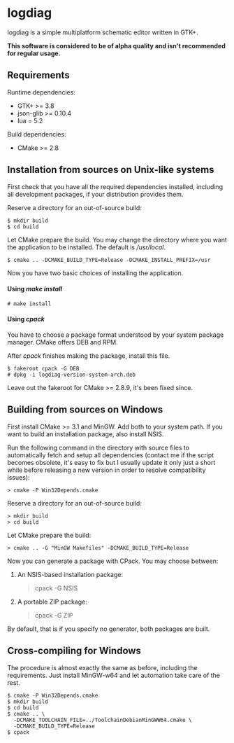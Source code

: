 # logdiag

logdiag is a simple multiplatform schematic editor written in GTK+.

__This software is considered to be of alpha quality and isn't recommended for
regular usage.__

## Requirements

Runtime dependencies:

 - GTK+ &gt;= 3.8
 - json-glib &gt;= 0.10.4
 - lua = 5.2

Build dependencies:

 - CMake &gt;= 2.8

## Installation from sources on Unix-like systems

First check that you have all the required dependencies installed, including
all development packages, if your distribution provides them.

Reserve a directory for an out-of-source build:

    $ mkdir build
    $ cd build

Let CMake prepare the build. You may change the directory where you want the
application to be installed. The default is _/usr/local_.

    $ cmake .. -DCMAKE_BUILD_TYPE=Release -DCMAKE_INSTALL_PREFIX=/usr

Now you have two basic choices of installing the application.

#### Using _make install_

    # make install

#### Using _cpack_

You have to choose a package format understood by your system package manager.
CMake offers DEB and RPM.

After _cpack_ finishes making the package, install this file.

    $ fakeroot cpack -G DEB
    # dpkg -i logdiag-version-system-arch.deb

Leave out the fakeroot for CMake >= 2.8.9, it's been fixed since.

## Building from sources on Windows

First install CMake >= 3.1 and MinGW. Add both to your system path. If you want
to build an installation package, also install NSIS.

Run the following command in the directory with source files to automatically
fetch and setup all dependencies (contact me if the script becomes obsolete,
it's easy to fix but I usually update it only just a short while before
releasing a new version in order to resolve compatibility issues):

    > cmake -P Win32Depends.cmake

Reserve a directory for an out-of-source build:

    > mkdir build
    > cd build

Let CMake prepare the build:

    > cmake .. -G "MinGW Makefiles" -DCMAKE_BUILD_TYPE=Release

Now you can generate a package with CPack. You may choose between:

1. An NSIS-based installation package:

    > cpack -G NSIS

2. A portable ZIP package:

    > cpack -G ZIP

By default, that is if you specify no generator, both packages are built.

## Cross-compiling for Windows

The procedure is almost exactly the same as before, including the requirements.
Just install MinGW-w64 and let automation take care of the rest.

    $ cmake -P Win32Depends.cmake
    $ mkdir build
    $ cd build
    $ cmake .. \
      -DCMAKE_TOOLCHAIN_FILE=../ToolchainDebianMinGWW64.cmake \
      -DCMAKE_BUILD_TYPE=Release
    $ cpack

